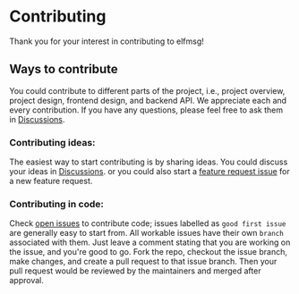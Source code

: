 # Contributing

Thank you for your interest in contributing to elfmsg!

## Ways to contribute
You could contribute to different parts of the project, i.e., project overview, project design, frontend design, and backend API. We appreciate each and every contribution.
If you have any questions, please feel free to ask them in [Discussions](https://github.com/DuskyElf/elfmsg/discussions/6).

### Contributing ideas:
The easiest way to start contributing is by sharing ideas. You could discuss your ideas in [Discussions](https://github.com/DuskyElf/elfmsg/discussions).
or you could also start a
[feature request issue](https://github.com/DuskyElf/elfmsg/issues/new?assignees=&labels=&projects=&template=feature_request.md&title=) for a new feature request.

### Contributing in code:
Check [open issues](https://github.com/DuskyElf/elfmsg/issues) to contribute code; issues labelled as `good first issue` are generally easy to start from.
All workable issues have their own `branch` associated with them. Just leave a comment stating that you are working on the issue, and you're good to go.
Fork the repo, checkout the issue branch, make changes, and create a pull request to that issue branch.
Then your pull request would be reviewed by the maintainers and merged after approval.
